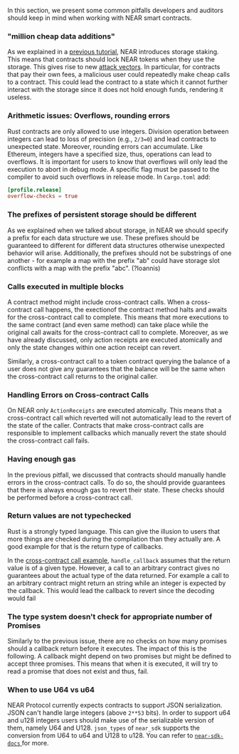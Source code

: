 In this section, we present some common pitfalls developers and auditors should keep in mind when working with NEAR smart contracts.

### "million cheap data additions"

As we explained in a [previous tutorial](``storage.md``), NEAR introduces storage staking. This means that contracts should lock NEAR tokens when they use the storage. This gives rise to new [attack vectors](https://docs.near.org/docs/concepts/storage-staking). In particular, for contracts that pay their own fees, a malicious user could repeatedly make cheap calls to a contract. This could lead the contract to a state which it cannot further interact with the storage since it does not hold enough funds, rendering it useless.

### Arithmetic issues: Overflows, rounding errors

Rust contracts are only allowed to use integers. Division operation between integers can lead to loss of precision (e.g., ``2/3=0``) and lead contracts to unexpected state. Moreover, rounding errors can accumulate. Like Ethereum, integers have a specified size, thus, operations can lead to overflows. It is important for users to know that overflows will only lead the execution to abort in debug mode. A specific flag must be passed to the compiler to avoid such overflows in release mode. In ``Cargo.toml`` add:

```toml
[profile.release]
overflow-checks = true
```

### The prefixes of persistent storage should be different

As we explained when we talked about storage, in NEAR we should specify a prefix for each data structure we use. These prefixes should be guaranteed to different for different data structures otherwise unexpected behavior will arise. Additionally, the prefixes should not be substrings of one another - for example a map with the prefix "ab" could have storage slot conflicts with a map with the prefix "abc". (?Ioannis)

### Calls executed in multiple blocks

A contract method might include cross-contract calls. When a cross-contract call happens, the exectionof the contract method halts and awaits for the cross-contract call to complete. This means that more executions to the same contract (and even same method) can take place while the original call awaits for the cross-contract call to complete. Moreover, as we have already discussed, only action receipts are executed atomically and only the state changes within one action receipt can revert. 

Similarly, a cross-contract call to a token contract querying the balance of a user does not give any guarantees that the balance will be the same when the cross-contract call returns to the original caller.

### Handling Errors on Cross-contract Calls

On NEAR only ``ActionReceipts`` are executed atomically. This means that a cross-contract call which reverted will not automatically lead to the revert of the state of the caller. Contracts that make cross-contract calls are responsible to implement callbacks which manually revert the state should the cross-contract call fails.

### Having enough gas

In the previous pitfall, we discussed that contracts should manually handle errors in the cross-contract calls. To do so, the should provide guarantees that there is always enough gas to revert their state. These checks should be performed before a cross-contract call. 

### Return values are not typechecked

Rust is a strongly typed language. This can give the illusion to users that more things are checked during the compilation than they actually are. A good example for that is the return type of callbacks.

In the [cross-contract call example](cross-contract-calls.md), ``handle_callback`` assumes that the return value is of a given type. However, a call to an arbitrary contract gives no guarantees about the actual type of the data returned. For example a call to an arbitrary contract might return an string while an integer is expected by the callback. This would lead the callback to revert since the decoding would fail

### The type system doesn't check for appropriate number of Promises

Similarly to the previous issue, there are no checks on how many promises should a callback return before it executes. The impact of this is the following. A callback might depend on two promises but might be defined to accept three promises. This means that when it is executed, it will try to read a promise that does not exist and thus, fail. 

### When to use U64 vs u64

NEAR Protocol currently expects contracts to support JSON serialization. JSON can't handle large integers (above `2**53` bits). In order to support u64 and u128 integers users should make use of the serializable version of them, namely U64 and U128. ``json_types`` of ``near_sdk`` supports the conversion from U64 to u64 and U128 to u128. You can refer to [``near-sdk-docs`` ](https://github.com/near/sdk-docs/blob/93e2fa29f3f38fc3870d404555cf843b765ac34a/docs/contract-interface/serialization-interface.md) for more.

